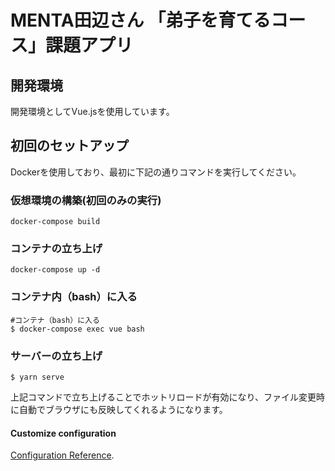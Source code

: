 # MENTA田辺さん 「弟子を育てるコース」課題アプリ

## 開発環境

開発環境としてVue.jsを使用しています。

## 初回のセットアップ
Dockerを使用しており、最初に下記の通りコマンドを実行してください。

### 仮想環境の構築(初回のみの実行)
```
docker-compose build
```
### コンテナの立ち上げ
```
docker-compose up -d
```

### コンテナ内（bash）に入る
```
#コンテナ（bash）に入る
$ docker-compose exec vue bash
```
### サーバーの立ち上げ
```
$ yarn serve
```
上記コマンドで立ち上げることでホットリロードが有効になり、ファイル変更時に自動でブラウザにも反映してくれるようになります。

#### Customize configuration
[Configuration Reference](https://cli.vuejs.org/config/).

